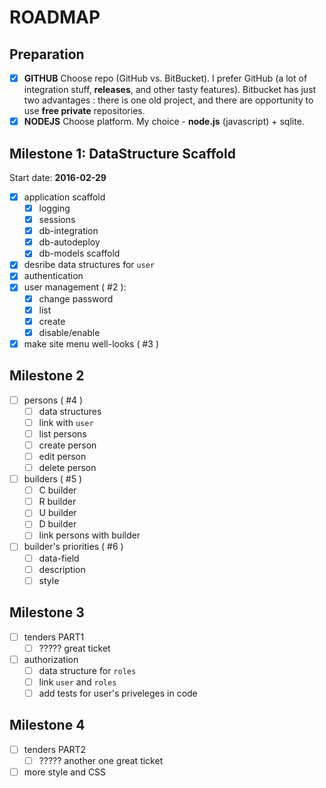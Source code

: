 # ROADMAP

## Preparation

* [x] **GITHUB** Choose repo (GitHub vs. BitBucket). I prefer GitHub (a lot of integration stuff, **releases**, and other tasty features). Bitbucket has just two advantages : there is one old project, and there are opportunity to use **free private** repositories.
* [x] **NODEJS** Choose platform. My choice - **node.js** (javascript) + sqlite.

## Milestone 1: DataStructure Scaffold

Start date: **2016-02-29**

* [x] application scaffold
    * [x] logging
    * [x] sessions
    * [x] db-integration
    * [x] db-autodeploy
    * [x] db-models scaffold
* [x] desribe data structures for `user`
* [x] authentication
* [x] user management ( #2 ):
    * [x] change password
    * [x] list
    * [x] create
    * [x] disable/enable
* [x] make site menu well-looks ( #3 )

## Milestone 2

* [ ] persons ( #4 )
    * [ ] data structures
    * [ ] link with `user`
    * [ ] list persons
    * [ ] create person
    * [ ] edit person
    * [ ] delete person
* [ ] builders ( #5 )
    * [ ] C builder
    * [ ] R builder
    * [ ] U builder
    * [ ] D builder
    * [ ] link persons with builder
* [ ] builder's priorities ( #6 )
    * [ ] data-field
    * [ ] description
    * [ ] style

## Milestone 3

* [ ] tenders PART1
    * [ ] ????? great ticket
* [ ] authorization
    * [ ] data structure for `roles`
    * [ ] link `user` and `roles`
    * [ ] add tests for user's priveleges in code

## Milestone 4

* [ ] tenders PART2
    * [ ] ????? another one great ticket
* [ ] more style and CSS
